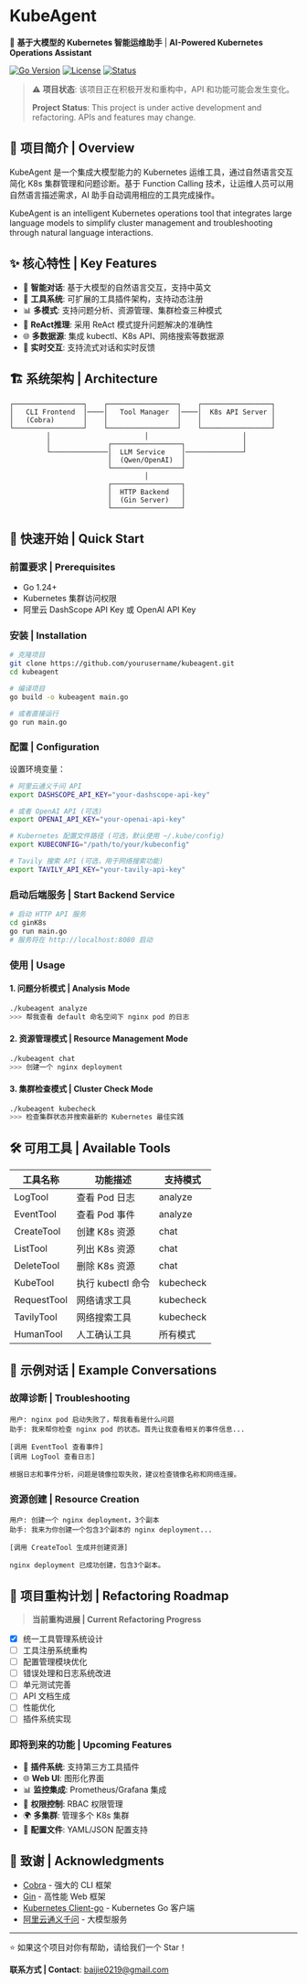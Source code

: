 # KubeAgent

🚀 **基于大模型的 Kubernetes 智能运维助手** | **AI-Powered Kubernetes Operations Assistant**

[![Go Version](https://img.shields.io/badge/Go-1.24+-blue.svg)](https://golang.org)
[![License](https://img.shields.io/badge/License-MIT-green.svg)](LICENSE)
[![Status](https://img.shields.io/badge/Status-Active%20Development-orange.svg)](https://github.com/yourusername/kubeagent)

> ⚠️ **项目状态**: 该项目正在积极开发和重构中，API 和功能可能会发生变化。
> 
> **Project Status**: This project is under active development and refactoring. APIs and features may change.

## 📖 项目简介 | Overview

KubeAgent 是一个集成大模型能力的 Kubernetes 运维工具，通过自然语言交互简化 K8s 集群管理和问题诊断。基于 Function Calling 技术，让运维人员可以用自然语言描述需求，AI 助手自动调用相应的工具完成操作。

KubeAgent is an intelligent Kubernetes operations tool that integrates large language models to simplify cluster management and troubleshooting through natural language interactions.

## ✨ 核心特性 | Key Features

- 🤖 **智能对话**: 基于大模型的自然语言交互，支持中英文
- 🔧 **工具系统**: 可扩展的工具插件架构，支持动态注册
- 📊 **多模式**: 支持问题分析、资源管理、集群检查三种模式
- 🚀 **ReAct推理**: 采用 ReAct 模式提升问题解决的准确性
- 🌐 **多数据源**: 集成 kubectl、K8s API、网络搜索等数据源
- 🔄 **实时交互**: 支持流式对话和实时反馈

## 🏗️ 系统架构 | Architecture

```
┌─────────────────┐    ┌─────────────────┐    ┌─────────────────┐
│   CLI Frontend  │────│   Tool Manager  │────│  K8s API Server │
│   (Cobra)       │    │                 │    │                 │
└─────────────────┘    └─────────────────┘    └─────────────────┘
         │                       │                       │
         │              ┌─────────────────┐              │
         └──────────────│  LLM Service    │──────────────┘
                        │  (Qwen/OpenAI)  │
                        └─────────────────┘
                                 │
                        ┌─────────────────┐
                        │  HTTP Backend   │
                        │  (Gin Server)   │
                        └─────────────────┘
```

## 🚀 快速开始 | Quick Start

### 前置要求 | Prerequisites

- Go 1.24+
- Kubernetes 集群访问权限
- 阿里云 DashScope API Key 或 OpenAI API Key

### 安装 | Installation

```bash
# 克隆项目
git clone https://github.com/yourusername/kubeagent.git
cd kubeagent

# 编译项目
go build -o kubeagent main.go

# 或者直接运行
go run main.go
```

### 配置 | Configuration

设置环境变量：

```bash
# 阿里云通义千问 API
export DASHSCOPE_API_KEY="your-dashscope-api-key"

# 或者 OpenAI API (可选)
export OPENAI_API_KEY="your-openai-api-key"

# Kubernetes 配置文件路径 (可选，默认使用 ~/.kube/config)
export KUBECONFIG="/path/to/your/kubeconfig"

# Tavily 搜索 API (可选，用于网络搜索功能)
export TAVILY_API_KEY="your-tavily-api-key"
```

### 启动后端服务 | Start Backend Service

```bash
# 启动 HTTP API 服务
cd ginK8s
go run main.go
# 服务将在 http://localhost:8080 启动
```

### 使用 | Usage

#### 1. 问题分析模式 | Analysis Mode
```bash
./kubeagent analyze
>>> 帮我查看 default 命名空间下 nginx pod 的日志
```

#### 2. 资源管理模式 | Resource Management Mode
```bash
./kubeagent chat
>>> 创建一个 nginx deployment
```

#### 3. 集群检查模式 | Cluster Check Mode
```bash
./kubeagent kubecheck
>>> 检查集群状态并搜索最新的 Kubernetes 最佳实践
```

## 🛠️ 可用工具 | Available Tools

| 工具名称 | 功能描述 | 支持模式 |
|---------|---------|---------|
| LogTool | 查看 Pod 日志 | analyze |
| EventTool | 查看 Pod 事件 | analyze |
| CreateTool | 创建 K8s 资源 | chat |
| ListTool | 列出 K8s 资源 | chat |
| DeleteTool | 删除 K8s 资源 | chat |
| KubeTool | 执行 kubectl 命令 | kubecheck |
| RequestTool | 网络请求工具 | kubecheck |
| TavilyTool | 网络搜索工具 | kubecheck |
| HumanTool | 人工确认工具 | 所有模式 |

## 📝 示例对话 | Example Conversations

### 故障诊断 | Troubleshooting
```
用户: nginx pod 启动失败了，帮我看看是什么问题
助手: 我来帮你检查 nginx pod 的状态。首先让我查看相关的事件信息...

[调用 EventTool 查看事件]
[调用 LogTool 查看日志]

根据日志和事件分析，问题是镜像拉取失败，建议检查镜像名称和网络连接。
```

### 资源创建 | Resource Creation
```
用户: 创建一个 nginx deployment，3个副本
助手: 我来为你创建一个包含3个副本的 nginx deployment...

[调用 CreateTool 生成并创建资源]

nginx deployment 已成功创建，包含3个副本。
```

## 🔄 项目重构计划 | Refactoring Roadmap

> **当前重构进展 | Current Refactoring Progress**

- [x] 统一工具管理系统设计
- [ ] 工具注册系统重构
- [ ] 配置管理模块优化
- [ ] 错误处理和日志系统改进
- [ ] 单元测试完善
- [ ] API 文档生成
- [ ] 性能优化
- [ ] 插件系统实现

### 即将到来的功能 | Upcoming Features

- 🔌 **插件系统**: 支持第三方工具插件
- 🌐 **Web UI**: 图形化界面
- 📊 **监控集成**: Prometheus/Grafana 集成
- 🔐 **权限控制**: RBAC 权限管理
- 🌍 **多集群**: 管理多个 K8s 集群
- 📝 **配置文件**: YAML/JSON 配置支持


## 🙏 致谢 | Acknowledgments

- [Cobra](https://github.com/spf13/cobra) - 强大的 CLI 框架
- [Gin](https://github.com/gin-gonic/gin) - 高性能 Web 框架
- [Kubernetes Client-go](https://github.com/kubernetes/client-go) - Kubernetes Go 客户端
- [阿里云通义千问](https://dashscope.aliyun.com/) - 大模型服务

---

⭐ 如果这个项目对你有帮助，请给我们一个 Star！

**联系方式 | Contact**: baijie0219@gmail.com
